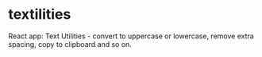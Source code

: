 # textilities
React app: Text Utilities - convert to uppercase or lowercase, remove extra spacing, copy to clipboard and so on. 
